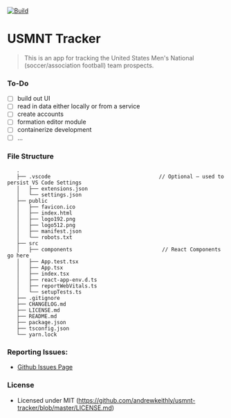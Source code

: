[![Build](https://github.com/andrewkeithly/usmnt-tracker/actions/workflows/build.yml/badge.svg)](https://github.com/andrewkeithly/usmnt-tracker/actions/workflows/build.yml)
# USMNT Tracker

> This is an app for tracking the United States Men's National (soccer/association football) team prospects.

### To-Do

- [ ] build out UI
- [ ] read in data either locally or from a service
- [ ] create accounts
- [ ] formation editor module
- [ ] containerize development
- [ ] ...

### File Structure

```
   .
   ├── .vscode                                   // Optional – used to persist VS Code Settings
   │   ├── extensions.json
   │   └── settings.json
   ├── public
   │   ├── favicon.ico
   │   ├── index.html
   │   ├── logo192.png
   │   ├── logo512.png
   │   ├── manifest.json
   │   └── robots.txt
   ├── src
   │   ├── components                             // React Components go here
   │   ├── App.test.tsx
   │   ├── App.tsx
   │   ├── index.tsx
   │   ├── react-app-env.d.ts
   │   ├── reportWebVitals.ts
   │   └── setupTests.ts
   ├── .gitignore
   ├── CHANGELOG.md
   ├── LICENSE.md
   ├── README.md
   ├── package.json
   ├── tsconfig.json
   └── yarn.lock
```

### Reporting Issues:

- [Github Issues Page](https://github.com/andrewkeithly/usmnt-tracker/issues)

### License

- Licensed under MIT (https://github.com/andrewkeithly/usmnt-tracker/blob/master/LICENSE.md)
